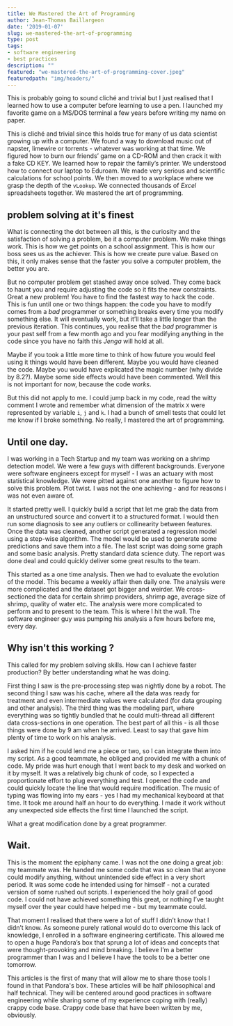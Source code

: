 ```yaml
---
title: We Mastered the Art of Programming
author: Jean-Thomas Baillargeon
date: '2019-01-07'
slug: we-mastered-the-art-of-programming
type: post
tags:
- software engineering
- best practices
description: ""
featured: "we-mastered-the-art-of-programming-cover.jpeg"
featuredpath: "img/headers/"
---
```


This is probably going to sound cliché and trivial but I just realised that I learned how to use a computer before learning to use a pen. I launched my favorite game on a MS/DOS terminal a few years before writing my name on paper.

This is cliché and trivial since this holds true for many of us data scientist growing up with a computer. We found a way to download music out of napster, limewire or torrents - whatever was working at that time. We figured how to burn our friends’ game on a CD-ROM and then crack it with a fake CD KEY. We learned how to repair the family’s printer. We understood how to connect our laptop to Eduroam. We made very serious and scientific calculations for school points. We then moved to a workplace where we grasp the depth of the `vLookup`. We connected thousands of *Excel* spreadsheets together. We mastered the art of programming.

## problem solving at it's finest

What is connecting the dot between all this, is the curiosity and the satisfaction of solving a problem, be it a computer problem. We make things work. This is how we get points on a school assignment. This is how our boss sees us as the achiever. This is how we create pure value. Based on this, it only makes sense that the faster you solve a computer problem, the better you are.

But no computer problem get stashed away once solved. They come back to haunt you and require adjusting the code so it fits the new constraints. Great a new problem! You have to find the fastest way to hack the code. This is fun until one or two things happen: the code you have to modify comes from a *bad* programmer or something breaks every time you modify something else. It will eventually work, but it’ll take a little longer than the previous iteration. This continues, you realise that the *bad* programmer is your past self from a few month ago and you fear modifying anything in the code since you have no faith this *Jenga* will hold at all.

Maybe if you took a little more time to think of how future you would feel using it things would have been different. Maybe you would have cleaned the code. Maybe you would have explicated the magic number (why divide by 8.2?). Maybe some side effects would have been commented. Well this is not important for now, because the code *works*.

But this did not apply to me. I could jump back in my code, read the witty comment I wrote and remember what dimension of the matrix `X` were represented by variable `i`, `j` and `k`. I had a bunch of smell tests that could let me know if I broke something. No really, I mastered the art of programming.

## Until one day.

I was working in a Tech Startup and my team was working on a shrimp detection model. We were a few guys with different backgrounds. Everyone were software engineers except for myself - I was an actuary with most statistical knowledge. We were pitted against one another to figure how to solve this problem. Plot twist. I was not the one achieving - and for reasons i was not even aware of.

It started pretty well. I quickly build a script that let me grab the data from an unstructured source and convert it to a structured format. I would then run some diagnosis to see any outliers or collinearity between features. Once the data was cleaned, another script generated a regression model using a step-wise algorithm. The model would be used to generate some predictions and save them into a file. The last script was doing some graph and some basic analysis. Pretty standard data science duty. The report was done deal and could quickly deliver some great results to the team.

This started as a one time analysis. Then we had to evaluate the evolution of the model. This became a weekly affair then daily one. The analysis were more complicated and the dataset got bigger and weirder. We cross-sectioned the data for certain shrimp providers, shrimp age, average size of shrimp, quality of water etc. The analysis were more complicated to perform and to present to the team. This is where I hit the wall. The software engineer guy was pumping his analysis a few hours before me, every day.

## Why isn't this working ?

This called for my problem solving skills. How can I achieve faster production? By better understanding what he was doing.

First thing I saw is the pre-processing step was nightly done by a robot. The second thing I saw was his cache, where all the data was ready for treatment and even intermediate values were calculated (for data grouping and other analysis). The third thing was the modeling part, where everything was so tightly bundled that he could multi-thread all different data cross-sections in one operation. The best part of all this - is all those things were done by 9 am when he arrived. Least to say that gave him plenty of time to work on his analysis.

I asked him if he could lend me a piece or two, so I can integrate them into my script. As a good teammate, he obliged and provided me with a chunk of code. My pride was hurt enough that I went back to my desk and worked on it by myself. It was a relatively big chunk of code, so I expected a proportionate effort to plug everything and test. I opened the code and could quickly locate the line that would require modification. The music of typing was flowing into my ears - yes I had my mechanical keyboard at that time. It took me around half an hour to do everything. I made it work without any unexpected side effects the first time I launched the script.

What a great modification done by a great programmer.

## Wait.

This is the moment the epiphany came. I was not the one doing a great job: my teammate was. He handed me some code that was so clean that anyone could modify anything, without unintended side effect in a very short period. It was some code he intended using for himself - not a curated version of some rushed out scripts. I experienced the holy grail of good code. I could not have achieved something this great, or nothing I’ve taught myself over the year could have helped me - but my teammate could.

That moment I realised that there were a lot of stuff I didn’t know that I didn’t know. As someone purely rational would do to overcome this lack of knowledge, I enrolled in a software engineering certificate. This allowed me to open a huge Pandora’s box that sprung a lot of ideas and concepts that were thought-provoking and mind breaking. I believe I’m a better programmer than I was and I believe I have the tools to be a better one tomorrow.

This articles is the first of many that will allow me to share those tools I found in that Pandora's box. These articles will be half philosophical and half technical. They will be centered around good practices in software engineering while sharing some of my experience coping with (really) crappy code base. Crappy code base that have been written by me, obviously.